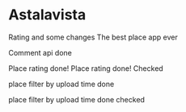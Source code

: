 # Astalavista


Rating and some changes
The best place app ever

Comment api done

Place rating done!
Place rating done! Checked











place filter by upload time done


place filter by upload time done checked
